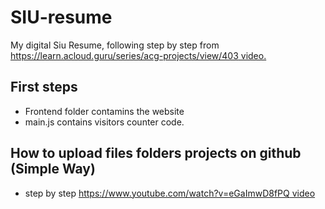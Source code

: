 # SIU-resume
My digital Siu Resume, following step by step from [ https://learn.acloud.guru/series/acg-projects/view/403 video.]()

## First steps

- Frontend folder contamins the website
- main.js contains visitors counter code. 

## How to upload files folders projects on github (Simple Way)

- step by step [https://www.youtube.com/watch?v=eGaImwD8fPQ video]()
